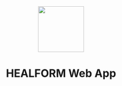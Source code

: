 <div align="center">

<img src="https://i.imgur.com/gITOD4N.png" width="120px" style="margin-bottom: 0px">

# HEALFORM Web App

</div>

